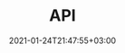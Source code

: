---
title: "API"
date: 2021-01-24T21:47:55+03:00
draft: false
description: "How to use the exposed APIs"
about: ["The site exposes the following APIs:"]
api:
    - name: healthcheck
      url: "/healthcheck"
      description: "Healthcheck mechanism"
      schema:
            - title
            - home_page_url
            - status
            - message
    - name: jsonfeed
      description: "JSON feed"
      url: "/jsonfeed"
      schema: ""
    - name: api
      url: "/api"
      description: "Exports education and certificatiion in a json format"
      schema: ""
layout : "api"
---
